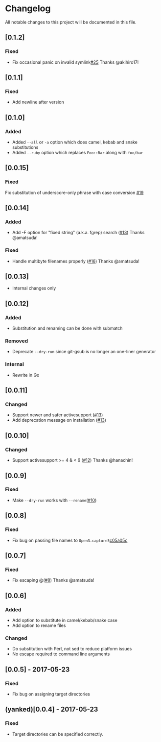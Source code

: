 # Changelog
All notable changes to this project will be documented in this file.

## [0.1.2]

### Fixed

- Fix occasional panic on invalid symlink[#25](https://github.com/fujimura/git-gsub/pull/25) Thanks @akihiro17!

## [0.1.1]

### Fixed

- Add newline after version

## [0.1.0]

### Added

- Added `--all` or `-a` option which does camel, kebab and snake substitutions
- Added `--ruby` option which replaces `Foo::Bar` along with `foo/bar`

## [0.0.15]

### Fixed

Fix substitution of underscore-only phrase with case conversion [#19](https://github.com/fujimura/git-gsub/pull/19)

## [0.0.14]

### Added

- Add -F option for "fixed string" (a.k.a. fgrep) search ([#13](https://github.com/fujimura/git-gsub/pull/13)) Thanks @amatsuda!

### Fixed

- Handle multibyte filenames properly ([#16](https://github.com/fujimura/git-gsub/pull/16)) Thanks @amatsuda!

## [0.0.13]

- Internal changes only

## [0.0.12]
### Added
- Substitution and renaming can be done with submatch
### Removed
- Deprecate `--dry-run` since git-gsub is no longer an one-liner generator

### Internal
- Rewrite in Go

## [0.0.11]
### Changed
- Support newer and safer activesupport ([#13](https://github.com/fujimura/git-gsub/pull/13))
- Add deprecation message on installation ([#13](https://github.com/fujimura/git-gsub/pull/13))

## [0.0.10]
### Changed
- Support activesupport >= 4 & < 6 ([#12](https://github.com/fujimura/git-gsub/pull/12)) Thanks @hanachin!

## [0.0.9]
### Fixed
- Make `--dry-run` works with `--rename`([#10](https://github.com/fujimura/git-gsub/pull/10))

## [0.0.8]
### Fixed
- Fix bug on passing file names to `Open3.capture3`[c05a05c](https://github.com/fujimura/git-gsub/commit/c05a05cd413d5a389c781b6649b42a46a825c4db)

## [0.0.7]
### Fixed
- Fix escaping @([#8](https://github.com/fujimura/git-gsub/pull/8)) Thanks @amatsuda!

## [0.0.6]
### Added
- Add option to substitute in camel/kebab/snake case
- Add option to rename files
### Changed
- Do substitution with Perl, not sed to reduce platform issues
- No escape required to command line arguments

## [0.0.5] - 2017-05-23
### Fixed
- Fix bug on assigning target directories

## (yanked)[0.0.4] - 2017-05-23
### Fixed
- Target directories can be specified correctly.
